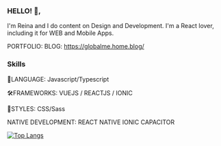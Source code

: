 ### HELLO! 👋,
I'm Reina and I do content on Design and Development. I'm a React lover, including it for WEB and Mobile Apps.

PORTFOLIO: 
BLOG: https://globalme.home.blog/

### Skills
🚀LANGUAGE: Javascript/Typescript

🛠FRAMEWORKS: 
VUEJS / REACTJS / IONIC 

💅STYLES: 
CSS/Sass

NATIVE DEVELOPMENT: 
REACT NATIVE 
IONIC CAPACITOR

[![Top Langs](https://github-readme-stats.vercel.app/api/top-langs/?username=ogorei&layout=compact)](https://github.com/ogorei/github-readme-stats)
